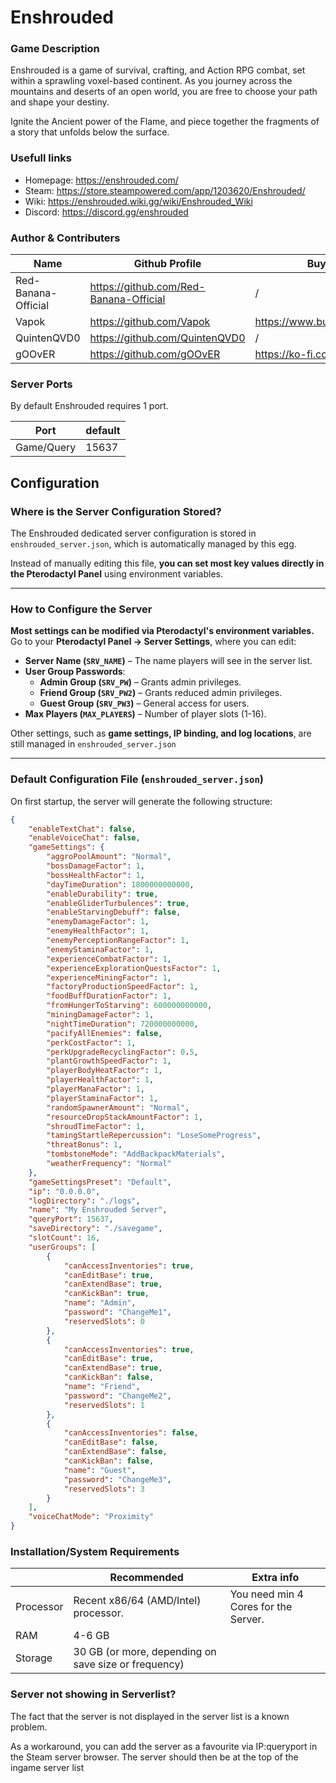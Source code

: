 # Enshrouded

### Game Description

Enshrouded is a game of survival, crafting, and Action RPG combat, set within a sprawling voxel-based continent. As you journey across the mountains and deserts of an open world, you are free to choose your path and shape your destiny.

Ignite the Ancient power of the Flame, and piece together the fragments of a story that unfolds below the surface.

### Usefull links

- Homepage: https://enshrouded.com/
- Steam: https://store.steampowered.com/app/1203620/Enshrouded/
- Wiki: https://enshrouded.wiki.gg/wiki/Enshrouded_Wiki
- Discord: https://discord.gg/enshrouded

### Author & Contributers
| Name        | Github Profile  | Buy me a Coffee |
| ------------- |-------------|-------------|
|   Red-Banana-Official  | https://github.com/Red-Banana-Official | / |
|   Vapok   | https://github.com/Vapok | https://www.buymeacoffee.com/vapok |
|   QuintenQVD0   | https://github.com/QuintenQVD0 | / |
|   gOOvER   | https://github.com/gOOvER | https://ko-fi.com/B0B351D0Q  |

### Server Ports

By default Enshrouded requires 1 port.

| Port    | default       |
|---------|---------------|
|Game/Query   |     15637     |

## Configuration

### **Where is the Server Configuration Stored?**
The Enshrouded dedicated server configuration is stored in `enshrouded_server.json`, which is automatically managed by this egg.

Instead of manually editing this file, **you can set most key values directly in the Pterodactyl Panel** using environment variables.

---

### **How to Configure the Server**
**Most settings can be modified via Pterodactyl's environment variables.**  
Go to your **Pterodactyl Panel → Server Settings**, where you can edit:
- **Server Name (`SRV_NAME`)** – The name players will see in the server list.
- **User Group Passwords**:
  - **Admin Group (`SRV_PW`)** – Grants admin privileges.
  - **Friend Group (`SRV_PW2`)** – Grants reduced admin privileges.
  - **Guest Group (`SRV_PW3`)** – General access for users.
- **Max Players (`MAX_PLAYERS`)** – Number of player slots (1-16).

Other settings, such as **game settings, IP binding, and log locations**, are still managed in `enshrouded_server.json`

---

### **Default Configuration File (`enshrouded_server.json`)**
On first startup, the server will generate the following structure:

```json
{
    "enableTextChat": false,
    "enableVoiceChat": false,
    "gameSettings": {
        "aggroPoolAmount": "Normal",
        "bossDamageFactor": 1,
        "bossHealthFactor": 1,
        "dayTimeDuration": 1800000000000,
        "enableDurability": true,
        "enableGliderTurbulences": true,
        "enableStarvingDebuff": false,
        "enemyDamageFactor": 1,
        "enemyHealthFactor": 1,
        "enemyPerceptionRangeFactor": 1,
        "enemyStaminaFactor": 1,
        "experienceCombatFactor": 1,
        "experienceExplorationQuestsFactor": 1,
        "experienceMiningFactor": 1,
        "factoryProductionSpeedFactor": 1,
        "foodBuffDurationFactor": 1,
        "fromHungerToStarving": 600000000000,
        "miningDamageFactor": 1,
        "nightTimeDuration": 720000000000,
        "pacifyAllEnemies": false,
        "perkCostFactor": 1,
        "perkUpgradeRecyclingFactor": 0.5,
        "plantGrowthSpeedFactor": 1,
        "playerBodyHeatFactor": 1,
        "playerHealthFactor": 1,
        "playerManaFactor": 1,
        "playerStaminaFactor": 1,
        "randomSpawnerAmount": "Normal",
        "resourceDropStackAmountFactor": 1,
        "shroudTimeFactor": 1,
        "tamingStartleRepercussion": "LoseSomeProgress",
        "threatBonus": 1,
        "tombstoneMode": "AddBackpackMaterials",
        "weatherFrequency": "Normal"
    },
    "gameSettingsPreset": "Default",
    "ip": "0.0.0.0",
    "logDirectory": "./logs",
    "name": "My Enshrouded Server",
    "queryPort": 15637,
    "saveDirectory": "./savegame",
    "slotCount": 16,
    "userGroups": [
        {
            "canAccessInventories": true,
            "canEditBase": true,
            "canExtendBase": true,
            "canKickBan": true,
            "name": "Admin",
            "password": "ChangeMe1",
            "reservedSlots": 0
        },
        {
            "canAccessInventories": true,
            "canEditBase": true,
            "canExtendBase": true,
            "canKickBan": false,
            "name": "Friend",
            "password": "ChangeMe2",
            "reservedSlots": 1
        },
        {
            "canAccessInventories": false,
            "canEditBase": false,
            "canExtendBase": false,
            "canKickBan": false,
            "name": "Guest",
            "password": "ChangeMe3",
            "reservedSlots": 3
        }
    ],
    "voiceChatMode": "Proximity"
}
```

### Installation/System Requirements

|           | Recommended  | Extra info  |
|-----------|--------------|-------------|
| Processor | Recent x86/64 (AMD/Intel) processor. | You need min 4 Cores for the Server. |
| RAM       |  4-6 GB     |
| Storage   |  30 GB (or more, depending on save size or frequency) |

### Server not showing in Serverlist?

The fact that the server is not displayed in the server list is a known problem.

As a workaround, you can add the server as a favourite via IP:queryport in the Steam server browser.
The server should then be at the top of the ingame server list
